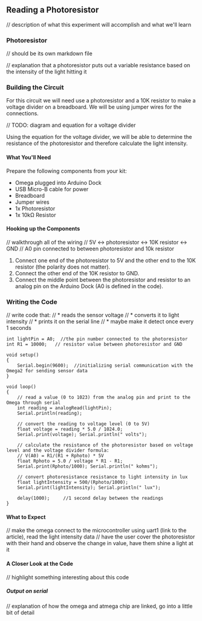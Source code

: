 ## Reading a Photoresistor

// description of what this experiment will accomplish and what we'll learn

### Photoresistor
// should be its own markdown file

// explanation that a photoresistor puts out a variable resistance based on the intensity of the light hitting it

### Building the Circuit

For this circuit we will need use a photoresistor and a 10K resistor to make a voltage divider on a breadboard. We will be using jumper wires for the connections.

// TODO: diagram and equation for a voltage divider

Using the equation for the voltage divider, we will be able to determine the resistance of the photoresistor and therefore calculate the light intensity.

#### What You'll Need

Prepare the following components from your kit:

* Omega plugged into Arduino Dock
* USB Micro-B cable for power
* Breadboard
* Jumper wires
* 1x Photoresistor
* 1x 10kΩ Resistor

#### Hooking up the Components

// walkthrough all of the wiring
// 5V <-> photoresistor <-> 10K resistor <-> GND
// A0 pin connected to between photoresistor and 10k resistor

1. Connect one end of the photoresistor to 5V and the other end to the 10K resistor (the polarity does not matter). 
1. Connect the other end of the 10K resistor to GND.
1. Connect the middle point between the photoresistor and resistor to an analog pin on the Arduino Dock (A0 is defined in the code).

### Writing the Code

// write code that:
//  * reads the sensor voltage
//  * converts it to light intensity
//  * prints it on the serial line
//    * maybe make it detect once every 1 seconds

``` arduino
int lightPin = A0;  //the pin number connected to the photoresistor
int R1 = 10000;   // resistor value between photoresistor and GND

void setup()
{
    Serial.begin(9600);  //initializing serial communication with the Omega2 for sending sensor data
}

void loop()
{
    // read a value (0 to 1023) from the analog pin and print to the Omega through serial
    int reading = analogRead(lightPin);
    Serial.println(reading);   
    
    // convert the reading to voltage level (0 to 5V)
    float voltage = reading * 5.0 / 1024.0;
    Serial.print(voltage); Serial.println(" volts");

    // calculate the resistance of the photoresistor based on voltage level and the voltage divider formula:
    // V(A0) = R1/(R1 + Rphoto) * 5V
    float Rphoto = 5.0 / voltage * R1 - R1;
    Serial.print(Rphoto/1000); Serial.println(" kohms");

    // convert photoresistance resistance to light intensity in lux
    float lightIntensity = 500/(Rphoto/1000);
    Serial.print(lightIntensity); Serial.println(" lux");
    
    delay(1000);     //1 second delay between the readings
}
```

#### What to Expect

// make the omega connect to the microcontroller using uart1 (link to the article), read the light intensity data
// have the user cover the photoresistor with their hand and observe the change in value, have them shine a light at it


#### A Closer Look at the Code

// highlight something interesting about this code

##### Output on serial

// explanation of how the omega and atmega chip are linked, go into a little bit of detail
